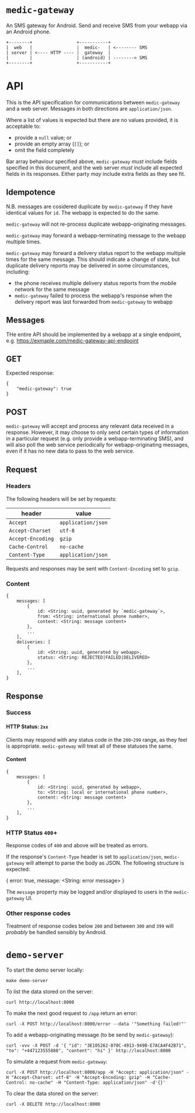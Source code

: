 `medic-gateway`
===============

An SMS gateway for Android.  Send and receive SMS from your webapp via an Android phone.

	+--------+                 +-----------+
	|  web   |                 |  medic-   | <-------- SMS
	| server | <---- HTTP ---- |  gateway  |
	|        |                 | (android) | --------> SMS
	+--------+                 +-----------+

# API

This is the API specification for communications between `medic-gateway` and a web server.  Messages in both directions are `application/json`.

Where a list of values is expected but there are no values provided, it is acceptable to:

* provide a `null` value; or
* provide an empty array (`[]`); or
* omit the field completely

Bar array behaviour specified above, `medic-gateway` _must_ include fields specified in this document, and the web server _must_ include all expected fields in its responses.  Either party _may_ include extra fields as they see fit.

## Idempotence

N.B. messages are cosidered duplicate by `medic-gateway` if they have identical values for `id`.  The webapp is expected to do the same.

`medic-gateway` will not re-process duplicate webapp-originating messages.

`medic-gateway` may forward a webapp-terminating message to the webapp multiple times.

`medic-gateway` may forward a delivery status report to the webapp multiple times for the same message.  This should indicate a change of state, but duplicate delivery reports may be delivered in some circumstances, including:

* the phone receives multiple delivery status reports from the mobile network for the same message
* `medic-gateway` failed to process the webapp's response when the delivery report was last forwarded from `medic-gateway` to webapp

## Messages

THe entire API should be implemented by a webapp at a single endpoint, e.g. https://exmaple.com/medic-gateway-api-endpoint

## GET

Expected response:

	{
		"medic-gateway": true
	}

## POST

`medic-gateway` will accept and process any relevant data received in a response.  However, it may choose to only send certain types of information in a particular request (e.g. only provide a webapp-terminating SMS), and will also poll the web service periodically for webapp-originating messages, even if it has no new data to pass to the web service.

## Request

### Headers

The following headers will be set by requests:

header           | value
-----------------|-------------------
`Accept`         | `application/json`
`Accept-Charset` | `utf-8`
`Accept-Encoding`| `gzip`
`Cache-Control`  | `no-cache`
`Content-Type`   | `application/json`

Requests and responses may be sent with `Content-Encoding` set to `gzip`.

### Content

	{
		messages: [
			{
				id: <String: uuid, generated by `medic-gateway`>,
				from: <String: international phone number>,
				content: <String: message content>
			},
			...
		],
		deliveries: [
			{
				id: <String: uuid, generated by webapp>,
				status: <String: REJECTED|FAILED|DELIVERED>
			},
			...
		],
	}

## Response

### Success

#### HTTP Status: `2xx`

Clients may respond with any status code in the `200`-`299` range, as they feel is
appropriate.  `medic-gateway` will treat all of these statuses the same.

#### Content

	{
		messages: [
			{
				id: <String: uuid, generated by webapp>,
				to: <String: local or international phone number>,
				content: <String: message content>
			},
			...
		],
	}

### HTTP Status `400`+

Response codes of `400` and above will be treated as errors.

If the response's `Content-Type` header is set to `application/json`, `medic-gateway` will attempt to parse the body as JSON.  The following structure is expected:

{
	error: true,
	message: <String: error message>
}

The `message` property may be logged and/or displayed to users in the `medic-gateway` UI.

### Other response codes

Treatment of response codes below `200` and between `300` and `399` will _probably_ be handled sensibly by Android.


# `demo-server`

To start the demo server locally:

	make demo-server

To list the data stored on the server:

	curl http://localhost:8000

To make the next good request to `/app` return an error:

	curl -X POST http://localhost:8000/error --data '"Something failed!"'

To add a webapp-originating message (to be send by `medic-gateway`):

	curl -vvv -X POST -d '{ "id": "3E105262-070C-4913-949B-E7ACA4F42B71", "to": "+447123555888", "content": "hi" }' http://localhost:8000

To simulate a request from `medic-gateway`:

	curl -X POST http://localhost:8000/app -H "Accept: application/json" -H "Accept-Charset: utf-8" -H "Accept-Encoding: gzip" -H "Cache-Control: no-cache" -H "Content-Type: application/json" -d'{}'

To clear the data stored on the server:

	curl -X DELETE http://localhost:8000
